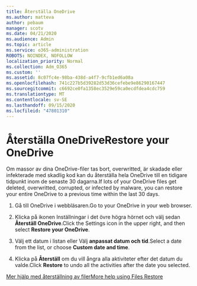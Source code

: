```yaml
---
title: Återställa OneDrive
ms.author: matteva
author: pebaum
manager: scotv
ms.date: 04/21/2020
ms.audience: Admin
ms.topic: article
ms.service: o365-administration
ROBOTS: NOINDEX, NOFOLLOW
localization_priority: Normal
ms.collection: Adm_O365
ms.custom: ''
ms.assetid: 8c07fc4e-98ba-438d-a4f7-9cfb1ed6a08a
ms.openlocfilehash: 741c227b5d39282d53d36cefebe9e86290167447
ms.sourcegitcommit: c6692ce0fa1358ec3529e59ca0ecdfdea4cdc759
ms.translationtype: MT
ms.contentlocale: sv-SE
ms.lasthandoff: 09/15/2020
ms.locfileid: "47801310"
---
```

# <a name="restore-your-onedrive"></a><span data-ttu-id="15d72-102">Återställa OneDrive</span><span class="sxs-lookup"><span data-stu-id="15d72-102">Restore your OneDrive</span></span>

<span data-ttu-id="15d72-103">Om massor av dina OneDrive-filer tas bort, overwritted, är skadade eller infekterade med skadlig kod kan du återställa hela OneDrive till en tidigare tidpunkt inom de senaste 30 dagarna.</span><span class="sxs-lookup"><span data-stu-id="15d72-103">If lots of your OneDrive files get deleted, overwritted, corrupted, or infected by malware, you can restore your entire OneDrive to a previous time within the last 30 days.</span></span>
  
1. <span data-ttu-id="15d72-104">Gå till OneDrive i webbläsaren.</span><span class="sxs-lookup"><span data-stu-id="15d72-104">Go to your OneDrive in your web browser.</span></span>
    
2. <span data-ttu-id="15d72-105">Klicka på ikonen Inställningar i det övre högra hörnet och välj sedan **Återställ OneDrive**.</span><span class="sxs-lookup"><span data-stu-id="15d72-105">Click the Settings icon in the upper right, and then select **Restore your OneDrive**.</span></span>
    
3. <span data-ttu-id="15d72-106">Välj ett datum i listan eller Välj **anpassat datum och tid**.</span><span class="sxs-lookup"><span data-stu-id="15d72-106">Select a date from the list, or choose **Custom date and time**.</span></span>
    
4. <span data-ttu-id="15d72-107">Klicka på **Återställ** om du vill ångra alla aktiviteter efter det datum du valde.</span><span class="sxs-lookup"><span data-stu-id="15d72-107">Click **Restore** to undo all the activities after the date you selected.</span></span> 
    
[<span data-ttu-id="15d72-108">Mer hjälp med återställning av filer</span><span class="sxs-lookup"><span data-stu-id="15d72-108">More help using Files Restore</span></span>](https://go.microsoft.com/fwlink/?linkid=872874)
  

